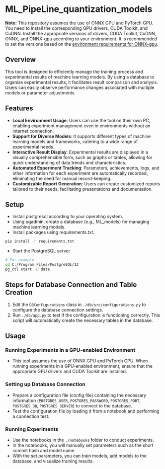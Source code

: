 # ML_PipeLine_quantization_models

**Note:** This repository assumes the use of ONNX GPU and PyTorch GPU. You need to install the corresponding GPU drivers, CUDA Toolkit, and CuDNN. Install the appropriate versions of drivers, CUDA Toolkit, CuDNN, ONNX, and ONNX-gpu according to your environment. It is recommended to set the versions based on the [environment requirements for ONNX-gpu](https://onnxruntime.ai/docs/execution-providers/CUDA-ExecutionProvider.html#requirements).

## Overview

This tool is designed to efficiently manage the training process and experimental results of machine learning models. By using a database to organize experimental results, it facilitates result comparison and analysis. Users can easily observe performance changes associated with multiple models or parameter adjustments.

## Features

- **Local Environment Usage**: Users can use the tool on their own PC, enabling experiment management even in environments without an internet connection.
- **Support for Diverse Models**: It supports different types of machine learning models and frameworks, catering to a wide range of experimental needs.
- **Interactive Result Display**: Experimental results are displayed in a visually comprehensible form, such as graphs or tables, allowing for quick understanding of data trends and characteristics.
- **Automated Experiment Tracking**: Parameters, achievements, logs, and other information for each experiment are automatically recorded, eliminating the need for manual record-keeping.
- **Customizable Report Generation**: Users can create customized reports tailored to their needs, facilitating presentations and documentation.

## Setup

- Install postgresql according to your operating system.
- Using pgadmin, create a database (e.g., ML_models) for managing machine learning models.
- Install packages using requirements.txt.

```bash
pip install -r requirements.txt
```
- Start the PostgreSQL server

```bash
# For example
cd C:/Program Files/PostgreSQL/12
pg_ctl start -D data
```

## Steps for Database Connection and Table Creation

1. Edit the `DBConfigurations` class in `./db/src/configurations.py` to configure the database connection settings.
2. Run `./db/app.py` to test if the configuration is functioning correctly. This script will automatically create the necessary tables in the database.

## Usage

### Running Experiments in a GPU-enabled Environment
- This tool assumes the use of ONNX GPU and PyTorch GPU. When running experiments in a GPU-enabled environment, ensure that the appropriate GPU drivers and CUDA Toolkit are installed.

### Setting up Database Connection
- Prepare a configuration file (config file) containing the necessary information (`POSTGRES_USER`, `POSTGRES_PASSWORD`, `POSTGRES_PORT`, `POSTGRES_DB`, `POSTGRES_SERVER`) to connect to the database.
- Test the configuration file by loading it from a notebook and performing a connection test.

### Running Experiments
- Use the notebooks in the `./notebooks` folder to conduct experiments.
- In the notebooks, you will manually set parameters such as the short commit hash and model name.
- With the set parameters, you can train models, add models to the database, and visualize training results.

